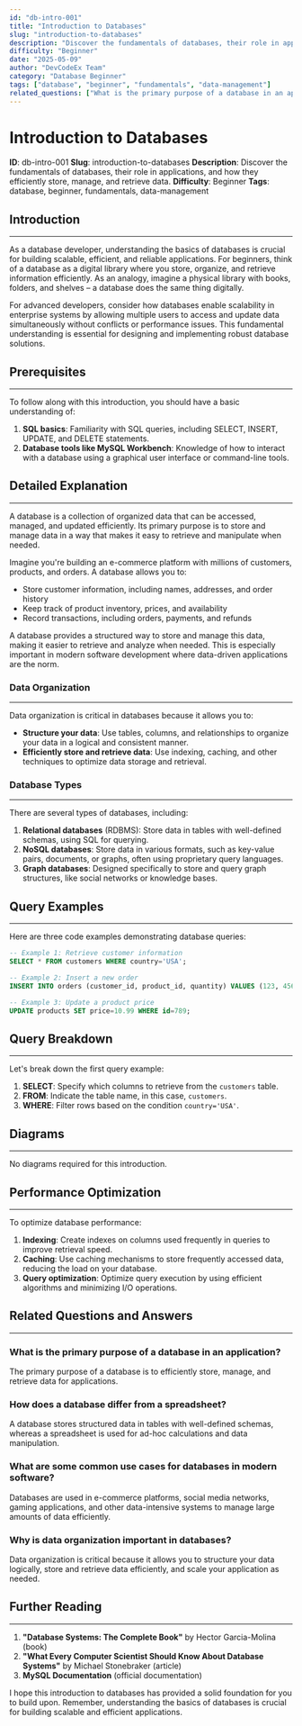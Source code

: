 ```yaml
---
id: "db-intro-001"
title: "Introduction to Databases"
slug: "introduction-to-databases"
description: "Discover the fundamentals of databases, their role in applications, and how they efficiently store, manage, and retrieve data."
difficulty: "Beginner"
date: "2025-05-09"
author: "DevCodeEx Team"
category: "Database Beginner"
tags: ["database", "beginner", "fundamentals", "data-management"]
related_questions: ["What is the primary purpose of a database in an application?", "How does a database differ from a spreadsheet?", "What are some common use cases for databases in modern software?", "Why is data organization important in databases?"]
---
```


**Introduction to Databases**
==========================

**ID**: db-intro-001
**Slug**: introduction-to-databases
**Description**: Discover the fundamentals of databases, their role in applications, and how they efficiently store, manage, and retrieve data.
**Difficulty**: Beginner
**Tags**: database, beginner, fundamentals, data-management

## Introduction
--------------

As a database developer, understanding the basics of databases is crucial for building scalable, efficient, and reliable applications. For beginners, think of a database as a digital library where you store, organize, and retrieve information efficiently. As an analogy, imagine a physical library with books, folders, and shelves – a database does the same thing digitally.

For advanced developers, consider how databases enable scalability in enterprise systems by allowing multiple users to access and update data simultaneously without conflicts or performance issues. This fundamental understanding is essential for designing and implementing robust database solutions.

## Prerequisites
--------------

To follow along with this introduction, you should have a basic understanding of:

1. **SQL basics**: Familiarity with SQL queries, including SELECT, INSERT, UPDATE, and DELETE statements.
2. **Database tools like MySQL Workbench**: Knowledge of how to interact with a database using a graphical user interface or command-line tools.

## Detailed Explanation
----------------------

A database is a collection of organized data that can be accessed, managed, and updated efficiently. Its primary purpose is to store and manage data in a way that makes it easy to retrieve and manipulate when needed.

Imagine you're building an e-commerce platform with millions of customers, products, and orders. A database allows you to:

* Store customer information, including names, addresses, and order history
* Keep track of product inventory, prices, and availability
* Record transactions, including orders, payments, and refunds

A database provides a structured way to store and manage this data, making it easier to retrieve and analyze when needed. This is especially important in modern software development where data-driven applications are the norm.

### Data Organization
--------------------

Data organization is critical in databases because it allows you to:

* **Structure your data**: Use tables, columns, and relationships to organize your data in a logical and consistent manner.
* **Efficiently store and retrieve data**: Use indexing, caching, and other techniques to optimize data storage and retrieval.

### Database Types
-------------------

There are several types of databases, including:

1. **Relational databases** (RDBMS): Store data in tables with well-defined schemas, using SQL for querying.
2. **NoSQL databases**: Store data in various formats, such as key-value pairs, documents, or graphs, often using proprietary query languages.
3. **Graph databases**: Designed specifically to store and query graph structures, like social networks or knowledge bases.

## Query Examples
------------------

Here are three code examples demonstrating database queries:

```sql
-- Example 1: Retrieve customer information
SELECT * FROM customers WHERE country='USA';

-- Example 2: Insert a new order
INSERT INTO orders (customer_id, product_id, quantity) VALUES (123, 456, 3);

-- Example 3: Update a product price
UPDATE products SET price=10.99 WHERE id=789;
```

## Query Breakdown
-------------------

Let's break down the first query example:

1. **SELECT**: Specify which columns to retrieve from the `customers` table.
2. **FROM**: Indicate the table name, in this case, `customers`.
3. **WHERE**: Filter rows based on the condition `country='USA'`.

## Diagrams
------------

No diagrams required for this introduction.

## Performance Optimization
---------------------------

To optimize database performance:

1. **Indexing**: Create indexes on columns used frequently in queries to improve retrieval speed.
2. **Caching**: Use caching mechanisms to store frequently accessed data, reducing the load on your database.
3. **Query optimization**: Optimize query execution by using efficient algorithms and minimizing I/O operations.

## Related Questions and Answers
--------------------------------

### What is the primary purpose of a database in an application?

The primary purpose of a database is to efficiently store, manage, and retrieve data for applications.

### How does a database differ from a spreadsheet?

A database stores structured data in tables with well-defined schemas, whereas a spreadsheet is used for ad-hoc calculations and data manipulation.

### What are some common use cases for databases in modern software?

Databases are used in e-commerce platforms, social media networks, gaming applications, and other data-intensive systems to manage large amounts of data efficiently.

### Why is data organization important in databases?

Data organization is critical because it allows you to structure your data logically, store and retrieve data efficiently, and scale your application as needed.

## Further Reading
-------------------

1. **"Database Systems: The Complete Book"** by Hector Garcia-Molina (book)
2. **"What Every Computer Scientist Should Know About Database Systems"** by Michael Stonebraker (article)
3. **MySQL Documentation** (official documentation)

I hope this introduction to databases has provided a solid foundation for you to build upon. Remember, understanding the basics of databases is crucial for building scalable and efficient applications.